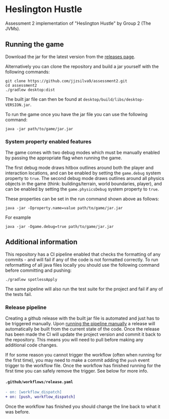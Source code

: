 # Heslington Hustle

Assessment 2 implementation of "Heslington Hustle" by Group 2 (The JVMs).

## Running the game

Download the jar for the latest version from the [releases page](https://jjzsilva9.github.io/uoy-eng1-g2.github.io/releases).

Alternatively you can clone the repository and build a jar yourself with the following commands:

```shell
git clone https://github.com/jjzsilva9/assessment2.git
cd assessment2
./gradlew desktop:dist
```

The built jar file can then be found at `desktop/build/libs/desktop-VERSION.jar`.

To run the game once you have the jar file you can use the following command:

```shell
java -jar path/to/game/jar.jar
```

### System property enabled features

The game comes with two debug modes which must be manually enabled by passing the appropriate flag when running
the game.

The first debug mode draws hitbox outlines around both the player and interaction locations, and can be enabled by
setting the `game.debug` system property to `true`. The second debug mode draws outlines around all physics objects
in the game (think: buildings/terrain, world boundaries, player), and can be enabled by setting the `game.physicsDebug`
system property to `true`.

These properties can be set in the run command shown above as follows:

```shell
java -jar -Dproperty.name=value path/to/game/jar.jar
```

For example

```shell
java -jar -Dgame.debug=true path/to/game/jar.jar
```

## Additional information

This repository has a CI pipeline enabled that checks the formatting of any commits - and will fail if
any of the code is not formatted correctly. To run reformatting of all java files locally you should use the 
following command before committing and pushing:

```shell
./gradlew spotlessApply
```

The same pipeline will also run the test suite for the project and fail if any of the tests fail.

### Release pipeline

Creating a github release with the built jar file is automated and just has to be triggered manually. Upon [running
the pipeline manually](https://github.blog/changelog/2020-07-06-github-actions-manual-triggers-with-workflow_dispatch/)
a release will automatically be built from the current state of the code. Once the release has been made the CI will
update the project version and commit it back to the repository. This means you will need to pull before making any
additional code changes.

If for some reason you cannot trigger the workflow (often when running for the first time), you may need to make a
commit adding the `push` event trigger to the workflow file. Once the workflow has finished running for the first
time you can safely remove the trigger. See below for more info.

#### `.github/workflows/release.yaml`

```diff
- on: [workflow_dispatch]
+ on: [push, workflow_dispatch]
```

Once the workflow has finished you should change the line back to what it was before.
